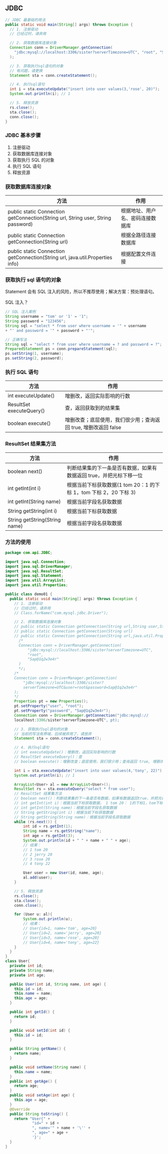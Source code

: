 ## JDBC

```java
// JDBC 最基础的用法
public static void main(String[] args) throws Exception {
  // 1. 注册驱动
  // 已经过时，请弃用

  // 2. 获取数据库连接对象
  Connection conn = DriverManager.getConnection(
    "jdbc:mysql://localhost:3306/sister?serverTimezone=UTC", "root", "Sap@1q2w3e4r"
  );

  // 3. 获取执行sql语句的对象
  // 有问题，请更换
  Statement sta = conn.createStatement();

  // 4. 执行sql语句
  int i = sta.executeUpdate("insert into user values(3,'rose', 20)");
  System.out.println(i); // 1

  // 5. 释放资源
  rs.close();
  sta.close();
  conn.close();
}
```

### JDBC 基本步骤

1. 注册驱动
2. 获取数据库连接对象
3. 获取执行 SQL 的对象
4. 执行 SQL 语句
5. 释放资源

### 获取数据库连接对象

| 方法                                                                             | 作用                             |
| -------------------------------------------------------------------------------- | -------------------------------- |
| public static Connection getConnection(String url, String user, String password) | 根据地址、用户名、密码连接数据库 |
| public static Connection getConnection(String url)                               | 根据全路径连接数据库             |
| public static Connection getConnection(String url, java.util.Properties info)    | 根据配置文件连接                 |

### 获取执行 sql 语句的对象

Statement 会有 SQL 注入的风险，所以不推荐使用；解决方案：<RouteLink active to="/db/MySql/预处理语句.md">预处理语句</RouteLink>。

SQL 注入？

```java
// SQL 注入案例
String username = "tom' or '1' = '1";
String password = "123456";
String sql = "select * from user where username = '" + username
+ "' and password = '" + password + "'";

// 正确写法
String sql = "select * from user where username = ? and password = ?";
PreparedStatement ps = conn.prepareStatement(sql);
ps.setString(1, username);
ps.setString(2, password);
```

### 执行 SQL 语句

| 方法                     | 作用                                                            |
| ------------------------ | --------------------------------------------------------------- |
| int executeUpdate()      | 增删改，返回实际影响的行数                                      |
| ResultSet executeQuery() | 查，返回获取到的结果集                                          |
| boolean execute()        | 增删改查；底层使用，我们很少用；查询返回 true, 增删改返回 false |

### ResultSet 结果集方法

| 方法                          | 作用                                                                |
| ----------------------------- | ------------------------------------------------------------------- |
| boolean next()                | 判断结果集的下一条是否有数据，如果有数据返回 true，并把光标下移一位 |
| int getInt(int i)             | 根据当前下标获取数据(1 tom 20：1 的下标 1，tom 下标 2，20 下标 3)   |
| int getInt(String name)       | 根据当前字段名获取数据                                              |
| String getString(int i)       | 根据当前下标获取数据                                                |
| String getString(String name) | 根据当前字段名获取数据                                              |

### 方法的使用

```java
package com.api.JDBC;

import java.sql.Connection;
import java.sql.DriverManager;
import java.sql.ResultSet;
import java.sql.Statement;
import java.util.ArrayList;
import java.util.Properties;

public class demo01 {
  public static void main(String[] args) throws Exception {
    // 1. 注册驱动
    // 已经过时，请弃用
    // Class.forName("com.mysql.jdbc.Driver");

    // 2. 获取数据库连接对象
    // public static Connection getConnection(String url,String user,String password)
    // public static Connection getConnection(String url)
    // public static Connection getConnection(String url,java.util.Properties info)
      /*
      Connection conn = DriverManager.getConnection(
          "jdbc:mysql://localhost:3306/sister?serverTimezone=UTC",
          "root",
          "Sap@1q2w3e4r"
      )
      */;
    /*
    Connection conn = DriverManager.getConnection(
        "jdbc:mysql://localhost:3306/sister?
        serverTimezone=UTC&user=root&password=Sap@1q2w3e4r"
    );
    */
    Properties pt = new Properties();
    pt.setProperty("user", "root");
    pt.setProperty("password", "Sap@1q2w3e4r");
    Connection conn = DriverManager.getConnection("jdbc:mysql://
    localhost:3306/sister?serverTimezone=UTC", pt);

    // 3. 获取执行sql语句的对象
    // 当前的写法有弊端，后续被弃用了，请放弃
    Statement sta = conn.createStatement();

    // 4. 执行sql语句
    // int executeUpdate()：增删改，返回实际影响的行数
    // ResultSet executeQuery()：查
    // boolean execute()：增删改查；底层使用，我们很少用；查询返回 true, 增删改返回 false

    int i = sta.executeUpdate("insert into user values(4,'tony', 22)");
    System.out.println(i); // 1

    ArrayList<User> al = new ArrayList<User>();
    ResultSet rs = sta.executeQuery("select * from user");
    // ResultSet 结果集方法
    // boolean next()：判断结果集的下一条是否有数据，如果有数据返回true，并把光标下移一位
    // int getInt(int i)：根据当前下标获取数据， 1 tom 20： 1的下标1，tom下标2，20下标3
    // int getInt(String name)：根据当前字段名获取数据
    // String getString(int i)：根据当前下标获取数据
    // String getString(String name)：根据当前字段名获取数据
    while (rs.next()) {
        int id = rs.getInt(1);
        String name = rs.getString("name");
        int age = rs.getInt(3);
        System.out.println(id + " " + name + " " + age);
        // 结果：
        // 1 tom 20
        // 2 jerry 20
        // 3 rose 20
        // 4 tony 22

        User user = new User(id, name, age);
        al.add(user);
    }

    // 5. 释放资源
    rs.close();
    sta.close();
    conn.close();

    for (User u: al){
        System.out.println(u);
        // 结果：
        // User{id=1, name='tom', age=20}
        // User{id=2, name='jerry', age=20}
        // User{id=3, name='rose', age=20}
        // User{id=4, name='tony', age=22}
    }
  }
}
class User{
  private int id;
  private String name;
  private int age;

  public User(int id, String name, int age) {
    this.id = id;
    this.name = name;
    this.age = age;
  }

  public int getId() {
    return id;
  }

  public void setId(int id) {
    this.id = id;
  }

  public String getName() {
    return name;
  }

  public void setName(String name) {
    this.name = name;
  }
  public int getAge() {
    return age;
  }
  public void setAge(int age) {
    this.age = age;
  }
  @Override
  public String toString() {
    return "User{" +
            "id=" + id +
            ", name='" + name + '\'' +
            ", age=" + age +
            '}';
  }
}
```
